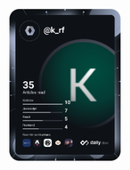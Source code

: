 <a href="https://app.daily.dev/k_rf"><img src="https://github.com/k-rf/k-rf/blob/main/devcard.svg" width="200" alt="Kawano Kenichi's Dev Card"/></a>

<!--
**k-rf/k-rf** is a ✨ _special_ ✨ repository because its `README.md` (this file) appears on your GitHub profile.

Here are some ideas to get you started:

- 🔭 I’m currently working on ...
- 🌱 I’m currently learning ...
- 👯 I’m looking to collaborate on ...
- 🤔 I’m looking for help with ...
- 💬 Ask me about ...
- 📫 How to reach me: ...
- 😄 Pronouns: ...
- ⚡ Fun fact: ...
-->
